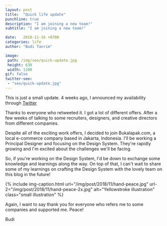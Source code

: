```yaml
---
layout: post
title:  "Quick life update"
punchline: true
description: "I am joining a new team!"
subtitle: "I am joining a new team!"

date:   2018-11-16 +0700
categories: life
author: "Budi Tanrim"

image:
 path: /img/seo/quick-update.jpg
 height: 630
 width: 1200
gif: false
twitter-seo: 
 - "seo/quick-update.jpg"
---
```


This is just a small update. 4 weeks ago, I announced my availability through [Twitter][link-1]

Thanks to everyone who retweeted it. I got a lot of different offers. After a few weeks of talking to some recruiters, designers, and creative directors from different companies. 

Despite all of the exciting work offers, I decided to join Bukalapak.com, a local e-commerce company based in Jakarta, Indonesia. I'll be working a Principal Designer and focusing on the Design System. They're rapidly growing and I'm excited about the challenges we'll be facing.

So, if you're working on the Design System, I'd be down to exchange some knowledge and learnings along the way. On top of that, I can't wait to share some of my learnings on crafting the Design System with the lovely team on this blog in the future!

{% include img-caption.html 
url="/img/post/2018/11/hand-peace.jpg" 
url-2="/img/post/2018/11/hand-peace-2x.jpg" 
alt="Yellowstroke illustration" 
class="small illustration" %}

Again, I want to say thank you for everyone who refers me to some companies and supported me. Peace!

Budi

[link-1]: https://twitter.com/buditanrim/status/1054719299292561409